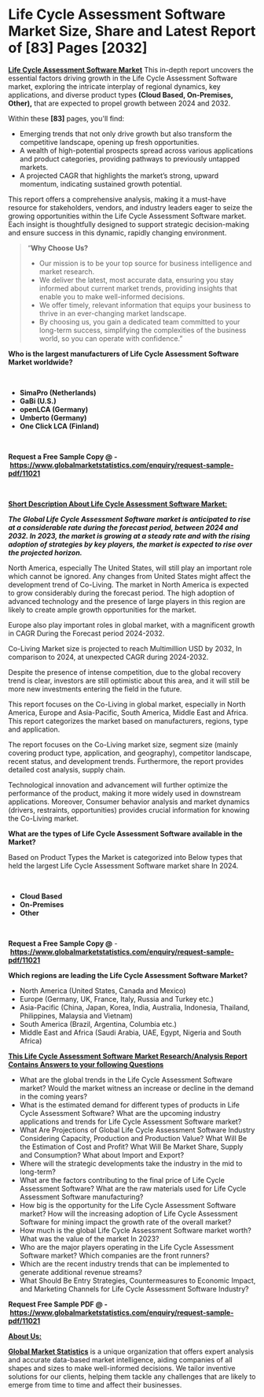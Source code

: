 <h1>Life Cycle Assessment Software Market Size, Share and Latest Report of [83] Pages [2032]</h1>
<p><a href="https://www.globalmarketstatistics.com/market-reports/life-cycle-assessment-software-market-11021"><strong>Life Cycle Assessment Software Market</strong></a> This in-depth report uncovers the essential factors driving growth in the Life Cycle Assessment Software market, exploring the intricate interplay of regional dynamics, key applications, and diverse product types <strong>(Cloud Based, On-Premises, Other),</strong> that are expected to propel growth between 2024 and 2032.</p>
<p>Within these <strong>[83]</strong> pages, you'll find:</p>
<ul>
<li>Emerging trends that not only drive growth but also transform the competitive landscape, opening up fresh opportunities.</li>
<li>A wealth of high-potential prospects spread across various applications and product categories, providing pathways to previously untapped markets.</li>
<li>A projected CAGR that highlights the market&rsquo;s strong, upward momentum, indicating sustained growth potential.</li>
</ul>
<p>This report offers a comprehensive analysis, making it a must-have resource for stakeholders, vendors, and industry leaders eager to seize the growing opportunities within the Life Cycle Assessment Software market. Each insight is thoughtfully designed to support strategic decision-making and ensure success in this dynamic, rapidly changing environment.</p>
<blockquote class="">
<p>&ldquo;<strong>Why Choose Us? </strong></p>
<ul>
<li>Our mission is to be your top source for business intelligence and market research.</li>
<li>We deliver the latest, most accurate data, ensuring you stay informed about current market trends, providing insights that enable you to make well-informed decisions.</li>
<li>We offer timely, relevant information that equips your business to thrive in an ever-changing market landscape.</li>
<li>By choosing us, you gain a dedicated team committed to your long-term success, simplifying the complexities of the business world, so you can operate with confidence.&rdquo;</li>
</ul>
</blockquote>
<p><strong>Who is the largest manufacturers of Life Cycle Assessment Software Market worldwide?</strong></p>
<p>&nbsp;</p>
<ul>
<li><strong>SimaPro (Netherlands)</strong></li>
<li><strong>GaBi (U.S.)</strong></li>
<li><strong>openLCA (Germany)</strong></li>
<li><strong>Umberto (Germany)</strong></li>
<li><strong>One Click LCA (Finland)</strong></li>
</ul>
<p>&nbsp;</p>
<p><strong>Request a Free Sample Copy @ -&nbsp;</strong><a href="https://www.globalmarketstatistics.com/enquiry/request-sample-pdf/11021"><strong>https://www.globalmarketstatistics.com/enquiry/request-sample-pdf/11021</strong></a></p>
<p>&nbsp;</p>
<p><strong><u>Short Description About Life Cycle Assessment Software Market:</u></strong></p>
<p><strong><em>The Global Life Cycle Assessment Software market is anticipated to rise at a considerable rate during the forecast period, between 2024 and 2032. In 2023, the market is growing at a steady rate and with the rising adoption of strategies by key players, the market is expected to rise over the projected horizon.</em></strong></p>
<p>North America, especially The United States, will still play an important role which cannot be ignored. Any changes from United States might affect the development trend of Co-Living. The market in North America is expected to grow considerably during the forecast period. The high adoption of advanced technology and the presence of large players in this region are likely to create ample growth opportunities for the market.</p>
<p>Europe also play important roles in global market, with a magnificent growth in CAGR During the Forecast period 2024-2032.</p>
<p>Co-Living Market size is projected to reach Multimillion USD by 2032, In comparison to 2024, at unexpected CAGR during 2024-2032.</p>
<p>Despite the presence of intense competition, due to the global recovery trend is clear, investors are still optimistic about this area, and it will still be more new investments entering the field in the future.</p>
<p>This report focuses on the Co-Living in global market, especially in North America, Europe and Asia-Pacific, South America, Middle East and Africa. This report categorizes the market based on manufacturers, regions, type and application.</p>
<p>The report focuses on the Co-Living market size, segment size (mainly covering product type, application, and geography), competitor landscape, recent status, and development trends. Furthermore, the report provides detailed cost analysis, supply chain.</p>
<p>Technological innovation and advancement will further optimize the performance of the product, making it more widely used in downstream applications. Moreover, Consumer behavior analysis and market dynamics (drivers, restraints, opportunities) provides crucial information for knowing the Co-Living market.</p>
<p><strong>What are the types of Life Cycle Assessment Software available in the Market?</strong></p>
<p>Based on Product Types the Market is categorized into Below types that held the largest Life Cycle Assessment Software market share In 2024.</p>
<p>&nbsp;</p>
<ul>
<li><strong>Cloud Based</strong></li>
<li><strong>On-Premises</strong></li>
<li><strong>Other</strong></li>
</ul>
<p>&nbsp;</p>
<p><strong>Request a Free Sample Copy @</strong>&nbsp;-&nbsp;<a href="https://www.globalmarketstatistics.com/enquiry/request-sample-pdf/11021"><strong>https://www.globalmarketstatistics.com/enquiry/request-sample-pdf/11021</strong></a></p>
<p><strong>Which regions are leading the Life Cycle Assessment Software Market?</strong></p>
<ul>
<li>North America (United States, Canada and Mexico)</li>
<li>Europe (Germany, UK, France, Italy, Russia and Turkey etc.)</li>
<li>Asia-Pacific (China, Japan, Korea, India, Australia, Indonesia, Thailand, Philippines, Malaysia and Vietnam)</li>
<li>South America (Brazil, Argentina, Columbia etc.)</li>
<li>Middle East and Africa (Saudi Arabia, UAE, Egypt, Nigeria and South Africa)</li>
</ul>
<p><strong><u>This Life Cycle Assessment Software Market Research/Analysis Report Contains Answers to your following Questions</u></strong></p>
<ul>
<li>What are the global trends in the Life Cycle Assessment Software market? Would the market witness an increase or decline in the demand in the coming years?</li>
<li>What is the estimated demand for different types of products in Life Cycle Assessment Software? What are the upcoming industry applications and trends for Life Cycle Assessment Software market?</li>
<li>What Are Projections of Global Life Cycle Assessment Software Industry Considering Capacity, Production and Production Value? What Will Be the Estimation of Cost and Profit? What Will Be Market Share, Supply and Consumption? What about Import and Export?</li>
<li>Where will the strategic developments take the industry in the mid to long-term?</li>
<li>What are the factors contributing to the final price of Life Cycle Assessment Software? What are the raw materials used for Life Cycle Assessment Software manufacturing?</li>
<li>How big is the opportunity for the Life Cycle Assessment Software market? How will the increasing adoption of Life Cycle Assessment Software for mining impact the growth rate of the overall market?</li>
<li>How much is the global Life Cycle Assessment Software market worth? What was the value of the market In 2023?</li>
<li>Who are the major players operating in the Life Cycle Assessment Software market? Which companies are the front runners?</li>
<li>Which are the recent industry trends that can be implemented to generate additional revenue streams?</li>
<li>What Should Be Entry Strategies, Countermeasures to Economic Impact, and Marketing Channels for Life Cycle Assessment Software Industry?</li>
</ul>
<p><strong>Request Free Sample PDF @ -&nbsp;</strong><a href="https://www.globalmarketstatistics.com/enquiry/request-sample-pdf/11021"><strong>https://www.globalmarketstatistics.com/enquiry/request-sample-pdf/11021</strong></a></p>
<p><strong><u>About Us:</u></strong></p>
<p><a href="https://www.globalmarketstatistics.com/"><strong>Global Market Statistics</strong></a>&nbsp;is a unique organization that offers expert analysis and accurate data-based market intelligence, aiding companies of all shapes and sizes to make well-informed decisions. We tailor inventive solutions for our clients, helping them tackle any challenges that are likely to emerge from time to time and affect their businesses.</p>